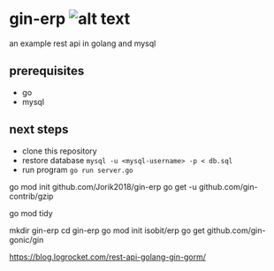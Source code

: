 # gin-erp ![alt text][build_status]

an example rest api in golang and mysql

## prerequisites

- go
- mysql

## next steps

- clone this repository
- restore database `mysql -u <mysql-username> -p < db.sql`
- run program `go run server.go`

[build_status]: https://travis-ci.org/Jorik2018/gin-erp.svg?branch=master "Travis Build Status"

go mod init github.com/Jorik2018/gin-erp
go get -u github.com/gin-contrib/gzip

go mod tidy

mkdir gin-erp
cd gin-erp
go mod init isobit/erp
go get github.com/gin-gonic/gin


https://blog.logrocket.com/rest-api-golang-gin-gorm/